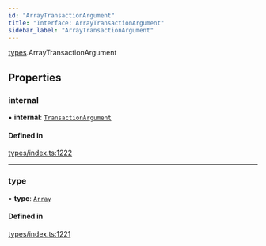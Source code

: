 ```yaml
---
id: "ArrayTransactionArgument"
title: "Interface: ArrayTransactionArgument"
sidebar_label: "ArrayTransactionArgument"
---
```


[types](../../../modules/Types/Types.md).ArrayTransactionArgument

## Properties

### internal

• **internal**: [`TransactionArgument`](../../../modules/Types/Types.md#transactionargument)

#### Defined in

[types/index.ts:1222](https://github.com/PolymeshAssociation/polymesh-sdk/blob/720afb69c/src/types/index.ts#L1222)

___

### type

• **type**: [`Array`](../../../enums/Types/TransactionArgumentType/TransactionArgumentType.md#array)

#### Defined in

[types/index.ts:1221](https://github.com/PolymeshAssociation/polymesh-sdk/blob/720afb69c/src/types/index.ts#L1221)
